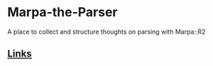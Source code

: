 ﻿Marpa-the-Parser
================

A place to collect and structure thoughts on parsing with Marpa::R2

[Links](https://github.com/rns/Marpa-the-Parser/blob/master/links.md)
-----
